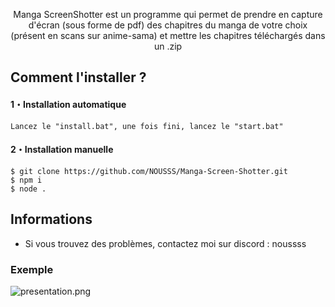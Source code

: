 <p align="center">
  Manga ScreenShotter est un programme qui permet de prendre en capture d'écran (sous forme de pdf) des chapitres du manga de votre choix (présent en scans sur anime-sama) et mettre les chapitres téléchargés dans un .zip
</p>

## Comment l'installer ?

#### 1・Installation automatique

```
Lancez le "install.bat", une fois fini, lancez le "start.bat"
```

#### 2・Installation manuelle

```
$ git clone https://github.com/NOUSSS/Manga-Screen-Shotter.git
$ npm i
$ node .
```

## Informations

- Si vous trouvez des problèmes, contactez moi sur discord : noussss

### Exemple

![presentation.png](https://media.discordapp.net/attachments/804451126921134081/1196906163455918090/PRESENTATION.png)

